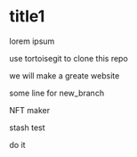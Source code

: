 # title1

lorem ipsum

use tortoisegit to clone this repo

we will make a greate website

some line for new_branch

NFT maker

stash test

do it
